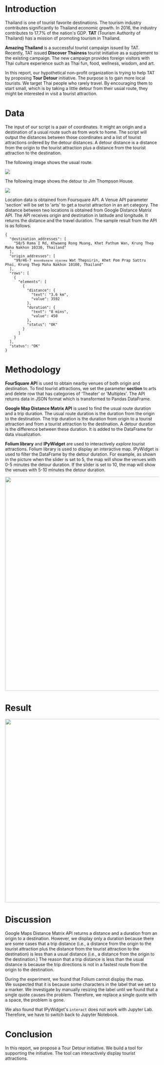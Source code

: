 # Introduction

Thailand is one of tourist favorite destinations.  The tourism industry contributes significantly to Thailand economic growth.  In 2016, the industry contributes to 17.7% of the nation's GDP.  **TAT** (Tourism Authority of Thailand) has a mission of promoting tourism in Thailand.  

**Amazing Thailand** is a successful tourist campaign issued by TAT.  Recently, TAT issued **Discover Thainess** tourist initiative as a supplement to the existing campaign.  The new campaign provides foreign visitors with Thai culture experience such as Thai fun, food, wellness, wisdom, and art.

In this report, our hypothetical non-profit organization is trying to help TAT by proposing **Tour Detour** initiative.  The purpose is to gain more local tourists.  We target Thai people who rarely travel.  By encouraging them to start small, which is by taking a little detour from their usual route, they might be interested in visit a tourist attraction.  

# Data

The input of our script is a pair of coordinates.  It might an origin and a destination of a usual route such as from work to home.  The script will output the distances between those coordinates and a list of tourist attractions ordered by the detour distances.  A detour distance is a distance from the origin to the tourist attraction plus a distance from the tourist attraction to the destination.

The following image shows the usual route.

![](https://cdn.pbrd.co/images/HEMPiHQ.png)

The following image shows the detour to Jim Thompson House.

![](https://cdn.pbrd.co/images/HEMOxX7.png)

Location data is obtained from Foursquare API.  A Venue API parameter 'section' will be set to 'arts' to get a tourist attraction in an art category.  The distance between two locations is obtained from Google Distance Matrix API.  The API receives origin and destination in latitude and longitude.  It returns the distance and the travel duration.  The sample result from the API is as follows.

```
{
  "destination_addresses": [
    "50/5 Rama I Rd, Khwaeng Rong Muang, Khet Pathum Wan, Krung Thep Maha Nakhon 10330, Thailand"
  ],
  "origin_addresses": [
    "99/46-7 ซอยอนันตนาค กรุงเกษม Wat Thepsirin, Khet Pom Prap Sattru Phai, Krung Thep Maha Nakhon 10100, Thailand"
  ],
  "rows": [
    {
      "elements": [
        {
          "distance": {
            "text": "3.6 km",
            "value": 3592
          },
          "duration": {
            "text": "8 mins",
            "value": 450
          },
          "status": "OK"
        }
      ]
    }
  ],
  "status": "OK"
}
```

# Methodology

**FourSquare API** is used to obtain nearby venues of both origin and destination.
To find tourist attractions, we set the parameter **section** to arts and delete row that has categories of 'Theater' or 'Multiplex'.
The API returns data in JSON format which is transformed to Pandas DataFrame.

**Google Map Distance Matrix API** is used to find the usual route duration and a trip duration.
The usual route duration is the duration from the origin to the destination.
The trip duration is the duration from origin to a tourist attraction and from a tourist attraction to the destination.
A detour duration is the difference between these duration.
It is added to the DataFrame for data visualization.

**Folium library** and **IPyWidget** are used to interactively *explore* tourist attractions.
Folium library is used to display an interactive map.
IPyWidget is used to filter the DataFrame by the detour duration.
For example, as shown in the picture when the slider is set to 5, 
the map will show the venues with 0-5 minutes the detour duration.
If the slider is set to 10, 
the map will show the venues with 5-10 minutes the detour duration.

<img src="https://pasteboardfiles.s3.amazonaws.com/images/f3d7c29/8882f4cdef85c87e80346ac13c3f3e91.png?X-Amz-Expires=600&X-Amz-Date=20180926T005731Z&X-Amz-Algorithm=AWS4-HMAC-SHA256&X-Amz-Credential=AKIAJZEXC3KKHVJLXFMA/20180926/us-east-1/s3/aws4_request&X-Amz-SignedHeaders=host&X-Amz-Signature=baec273bcd1aa4f6805be672b2904b9e6bd8d2e34c611def47b78b94a69a0d1d"
width="700" />
 
# Result

<img src="https://pasteboardfiles.s3.amazonaws.com/images/f3d7c29/dda1211e6e5308244265134c412cb239.png?X-Amz-Expires=600&X-Amz-Date=20180926T012137Z&X-Amz-Algorithm=AWS4-HMAC-SHA256&X-Amz-Credential=AKIAJZEXC3KKHVJLXFMA/20180926/us-east-1/s3/aws4_request&X-Amz-SignedHeaders=host&X-Amz-Signature=3af0d1405dad7c3a6455944cfd27a365508c0e642efe77e20cb32e77539e9936"
width="600" />

# Discussion

Google Maps Distance Matrix API returns a distance and a duration from an origin to a destination.
However, we display only a duration because there are some cases that a trip distance (i.e., a distance from the origin to the tourist attraction plus the distance from the tourist attraction to the destination) is less than a usual distance (i.e., a distance from the origin to the destination.)
The reason that a trip distance is less than the usual distance is because the trip directions is not in a fastest route from the origin to the destination.

During the experiment, we found that Folium cannot display the map.  
We suspected that it is because some characters in the label that we set to a marker.
We investigate by manually resizing the label until we found that a single quote causes the problem.
Therefore, we replace a single quote with a space, the problem is gone.

We also found that IPyWidget's `interact` does not work with Jupyter Lab.
Therefore, we have to switch back to Jupyter Notebook.

# Conclusion

In this report, we propose a Tour Detour initiative.
We build a tool for supporting the initiative.
The tool can interactively display tourist attractions.
